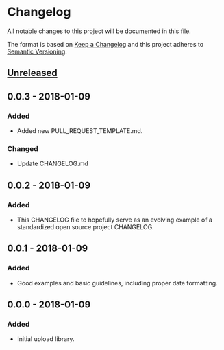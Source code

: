 # Changelog
All notable changes to this project will be documented in this file.

The format is based on [Keep a Changelog](http://keepachangelog.com/en/1.0.0/)
and this project adheres to [Semantic Versioning](http://semver.org/spec/v2.0.0.html).

## [Unreleased]

## 0.0.3 - 2018-01-09
### Added
- Added new PULL_REQUEST_TEMPLATE.md.
### Changed
- Update CHANGELOG.md

## 0.0.2 - 2018-01-09
### Added
- This CHANGELOG file to hopefully serve as an evolving example of a
  standardized open source project CHANGELOG.

## 0.0.1 - 2018-01-09
### Added
- Good examples and basic guidelines, including proper date formatting.

## 0.0.0 - 2018-01-09
### Added
- Initial upload library.

[Unreleased]: https://github.com/devop-core/config/compare/1.0.0...HEAD
